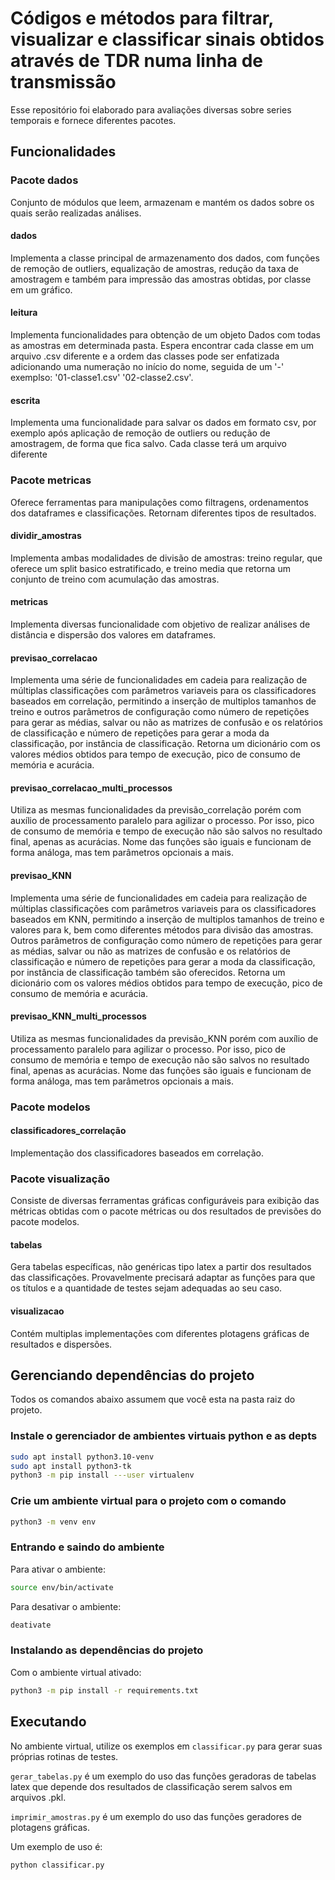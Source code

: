 # Códigos e métodos para filtrar, visualizar e classificar sinais obtidos através de TDR numa linha de transmissão

Esse repositório foi elaborado para avaliações diversas sobre series temporais e fornece diferentes pacotes.

## Funcionalidades

### Pacote dados

Conjunto de módulos que leem, armazenam e mantém os dados sobre os quais serão realizadas análises.

#### dados

Implementa a classe principal de armazenamento dos dados, com funções de remoção de outliers, equalização de amostras, redução da taxa de amostragem e também para impressão das amostras obtidas, por classe em um gráfico.

#### leitura

Implementa funcionalidades para obtenção de um objeto Dados com todas as amostras em determinada pasta. Espera encontrar cada classe em um arquivo .csv diferente e a ordem das classes pode ser enfatizada adicionando uma numeração no início do nome, seguida de um '-' exemplso: '01-classe1.csv' '02-classe2.csv'.

#### escrita

Implementa uma funcionalidade para salvar os dados em formato csv, por exemplo após aplicação de remoção de outliers ou redução de amostragem, de forma que fica salvo. Cada classe terá um arquivo diferente

### Pacote metricas

Oferece ferramentas para manipulações como filtragens, ordenamentos dos dataframes e classificações. Retornam diferentes tipos de resultados.

#### dividir_amostras

Implementa ambas modalidades de divisão de amostras: treino regular, que oferece um split basico estratificado, e treino media que retorna um conjunto de treino com acumulação das amostras.

#### metricas

Implementa diversas funcionalidade com objetivo de realizar análises de distância e dispersão dos valores em dataframes.

#### previsao_correlacao

Implementa uma série de funcionalidades em cadeia para realização de múltiplas classificações com parâmetros variaveis para os classificadores baseados em correlação, permitindo a inserção de multiplos tamanhos de treino e outros parâmetros de configuração como número de repetições para gerar as médias, salvar ou não as matrizes de confusão e os relatórios de classificação e número de repetições para gerar a moda da classificação, por instância de classificação. Retorna um dicionário com os valores médios obtidos para tempo de execução, pico de consumo de memória e acurácia.

#### previsao_correlacao_multi_processos

Utiliza as mesmas funcionalidades da previsão_correlação porém com auxílio de processamento paralelo para agilizar o processo. Por isso, pico de consumo de memória e tempo de execução não são salvos no resultado final, apenas as acurácias. Nome das funções são iguais e funcionam de forma análoga, mas tem parâmetros opcionais a mais.

#### previsao_KNN

Implementa uma série de funcionalidades em cadeia para realização de múltiplas classificações com parâmetros variaveis para os classificadores baseados em KNN, permitindo a inserção de multiplos tamanhos de treino e valores para k, bem como diferentes métodos para divisão das amostras. Outros parâmetros de configuração como número de repetições para gerar as médias, salvar ou não as matrizes de confusão e os relatórios de classificação e número de repetições para gerar a moda da classificação, por instância de classificação também são oferecidos. Retorna um dicionário com os valores médios obtidos para tempo de execução, pico de consumo de memória e acurácia.

#### previsao_KNN_multi_processos

Utiliza as mesmas funcionalidades da previsão_KNN porém com auxílio de processamento paralelo para agilizar o processo. Por isso, pico de consumo de memória e tempo de execução não são salvos no resultado final, apenas as acurácias. Nome das funções são iguais e funcionam de forma análoga, mas tem parâmetros opcionais a mais.

### Pacote modelos

#### classificadores_correlação

Implementação dos classificadores baseados em correlação.

### Pacote visualização

Consiste de  diversas ferramentas gráficas configuráveis para exibição das métricas obtidas com o pacote métricas ou dos resultados de previsões do pacote modelos.

#### tabelas

Gera tabelas específicas, não genéricas tipo latex a partir dos resultados das classificações. Provavelmente precisará adaptar as funções para que os títulos e a quantidade de testes sejam adequadas ao seu caso.

#### visualizacao

Contém multiplas implementações com diferentes plotagens gráficas de resultados e dispersões.

## Gerenciando dependências do projeto

Todos os comandos abaixo assumem que você esta na pasta raiz do projeto.

### Instale o gerenciador de ambientes virtuais python e as depts

```sh
sudo apt install python3.10-venv
sudo apt install python3-tk
python3 -m pip install ---user virtualenv
```

### Crie um ambiente virtual para o projeto com o comando

```sh
python3 -m venv env
```

### Entrando e saindo do ambiente

Para ativar o ambiente:

```sh
source env/bin/activate
```

Para desativar o ambiente:

```sh
deativate
```

### Instalando as dependências do projeto

Com o ambiente virtual ativado:

```sh
python3 -m pip install -r requirements.txt
```

## Executando

No ambiente virtual, utilize os exemplos em `classificar.py` para gerar suas próprias rotinas de testes.  

`gerar_tabelas.py` é um exemplo do uso das funções geradoras de tabelas latex que depende dos resultados de classificação serem salvos em arquivos .pkl.

`imprimir_amostras.py` é um exemplo do uso das funções geradores de plotagens gráficas.

Um exemplo de uso é:  

```bash
python classificar.py
```
